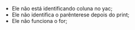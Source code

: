 - Ele não está identificando coluna no yac;
- Ele não identifica o parênterese depois do print; 
- Ele não funciona o for;